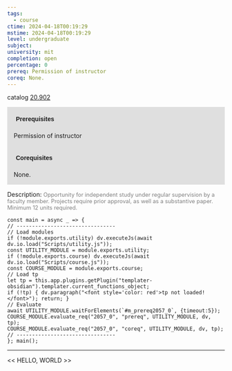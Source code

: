 ```yaml
---
tags:
  - course
ctime: 2024-04-18T00:19:29
mstime: 2024-04-18T00:19:29
level: undergraduate
subject: 
university: mit
completion: open
percentage: 0
prereq: Permission of instructor
coreq: None.
---
```


catalog [20.902](http://student.mit.edu/catalog/m20a.html#20.902)

<span style="display: block; padding: 15px; background-color: rgb(100, 100, 100, 0.2);"><font id="m_prereq2057_0" style="display: block; font-family: Arial, sans-serif; font-weight: bold; padding: 5px">Prerequisites</font><br><span id="prereq2057_0">Permission of instructor</span></span>
<span style="display: block; padding: 15px; background-color: rgb(100, 100, 100, 0.2);"><font id="m_coreq2057_0" style="display: block; font-family: Arial, sans-serif; font-weight: bold; padding: 5px">Corequisites</font><br><span id="coreq2057_0">None.</span></span>

<font style="">Description:</font>
<font style="color: grey; font-size: 0.8rem;">Opportunity for independent study under regular supervision by a faculty member. Projects require prior approval, as well as a substantive paper. Minimum 12 units required.</font>

```dataviewjs
const main = async _ => {
// --------------------------------
// Load modules
if (!module.exports.utility) dv.executeJs(await dv.io.load("Scripts/utility.js"));
const UTILITY_MODULE = module.exports.utility;
if (!module.exports.course) dv.executeJs(await dv.io.load("Scripts/course.js"));
const COURSE_MODULE = module.exports.course;
// Load tp
let tp = this.app.plugins.getPlugin("templater-obsidian").templater.current_functions_object;
if (!tp) { dv.paragraph("<font style='color: red'>tp not loaded!</font>"); return; }
// Evaluate
await UTILITY_MODULE.waitForElements(`#m_prereq2057_0`, {timeout:5});
COURSE_MODULE.evaluate_req("2057_0", "prereq", UTILITY_MODULE, dv, tp);
COURSE_MODULE.evaluate_req("2057_0", "coreq", UTILITY_MODULE, dv, tp);
// --------------------------------
}; main();
```

---

<< HELLO, WORLD >>
